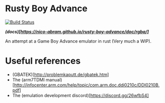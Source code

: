 # Rusty Boy Advance

[![Build Status](https://travis-ci.com/nico-abram/rusty-boy-advance.svg?branch=master)](https://travis-ci.com/nico-abram/rusty-boy-advance)

**_(docs)[https://nico-abram.github.io/rusty-boy-advance/doc/rgba/]_**

An attempt at a Game Boy Advance emulator in rust (Very much a WIP).

# Useful references

- (GBATEK)[http://problemkaputt.de/gbatek.htm]
- The (arm7TDMI manual)[http://infocenter.arm.com/help/topic/com.arm.doc.ddi0210c/DDI0210B.pdf]
- The (emulation development discord)[https://discord.gg/26wfbS4]
